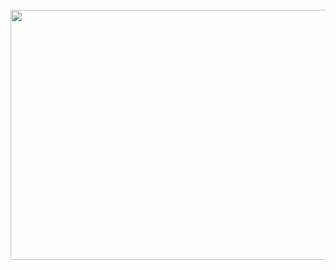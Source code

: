 <div class="center">
<br/>
<a href="https://github.com/judicaelandria/judicaelandria/blob/master/header.svg">
		<img src="https://github.com/judicaelandria/judicaelandria/blob/master/header.svg" width="800" height="400">
	</a>
	<br>
</div>
